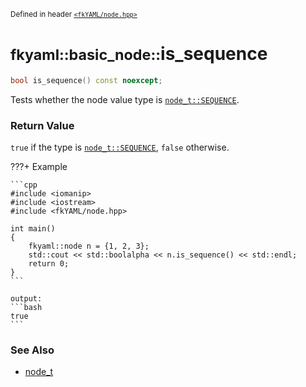 <small>Defined in header [`<fkYAML/node.hpp>`](https://github.com/fktn-k/fkYAML/blob/develop/include/fkYAML/node.hpp)</small>

# <small>fkyaml::basic_node::</small>is_sequence

```cpp
bool is_sequence() const noexcept;
```

Tests whether the node value type is [`node_t::SEQUENCE`](node_t.md).  

### **Return Value**

`true` if the type is [`node_t::SEQUENCE`](node_t.md), `false` otherwise.  

???+ Example

    ```cpp
    #include <iomanip>
    #include <iostream>
    #include <fkYAML/node.hpp>

    int main()
    {
        fkyaml::node n = {1, 2, 3};
        std::cout << std::boolalpha << n.is_sequence() << std::endl;
        return 0;
    }
    ```

    output:
    ```bash
    true
    ```

### **See Also**

* [node_t](node_t.md)
